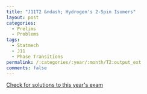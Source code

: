 ```yaml
---
title: "J11T2 &ndash; Hydrogen's 2-Spin Isomers"
layout: post
categories:
  - Prelims
  - Problems
tags:
  - Statmech
  - J11
  - Phase Transitions
permalink: /:categories/:year/:month/T2:output_ext
comments: false
---
```

<object data="2011J2T.pdf" type="application/pdf" width="100%" height="500"></object>
<div class="message"><a href='https://princetonprelim.com/prelim/26/'>Check for solutions to this year's exam</a></div>